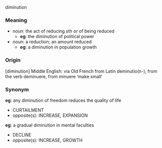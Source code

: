 diminution
### Meaning
+ _noun_: the act of reducing sth or of being reduced
	+ __eg__: the diminution of political power
+ _noun_: a reduction; an amount reduced
	+ __eg__: a diminution in population growth

### Origin

[diminution] Middle English: via Old French from Latin deminutio(n-), from the verb deminuere, from minuere ‘make small’

### Synonym

__eg__: any diminution of freedom reduces the quality of life

+ CURTAILMENT
+ opposite(s): INCREASE, EXPANSION

__eg__: a gradual diminution in mental faculties

+ DECLINE
+ opposite(s): INCREASE, GROWTH



